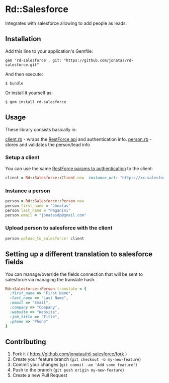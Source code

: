 # Rd::Salesforce

Integrates with salesforce allowing to add people as leads.

## Installation

Add this line to your application's Gemfile:

    gem 'rd-salesforce', git: "https://github.com/jonatas/rd-salesforce.git"

And then execute:

    $ bundle

Or install it yourself as:

    $ gem install rd-salesforce

## Usage

These library consists basically in:

[client.rb](/lib/rd/salesforce/client.rb) - wraps the [RestForce api](https://github.com/ejholmes/restforce) and authentication info.
[person.rb](/lib/rd/salesforce/person.rb) - stores and validates the person/lead info

### Setup a client

You can use the same [RestForce params to authentication](https://github.com/ejholmes/restforce#oauth-token-authentication) to the client:


```ruby
client = Rd::Salesforce::Client.new  instance_url: "https://xx.salesforce.com", oauth_token: "xxxxx...."
```

### Instance a person

```ruby
person = Rd::Salesforce::Person.new
person.first_name = "Jônatas"
person.last_name = "Paganini"
person.email = "jonatasdp@gmail.com"
```

### Upload person to salesforce with the client

```ruby
person.upload_to_salesforce! client
```

## Setting up a different translation to salesforce fields

You can manage/override the fields connection that will be sent to salesforce via managing the translate hash.

```ruby
Rd::Salesforce::Person.translate = {
  :first_name => "First Name",
  :last_name => "Last Name",
  :email => "Email",
  :company => "Company",
  :website => "Website",
  :job_title => "Title",
  :phone => "Phone"
}
```

## Contributing

1. Fork it ( https://github.com/jonatas/rd-salesforce/fork )
2. Create your feature branch (`git checkout -b my-new-feature`)
3. Commit your changes (`git commit -am 'Add some feature'`)
4. Push to the branch (`git push origin my-new-feature`)
5. Create a new Pull Request
